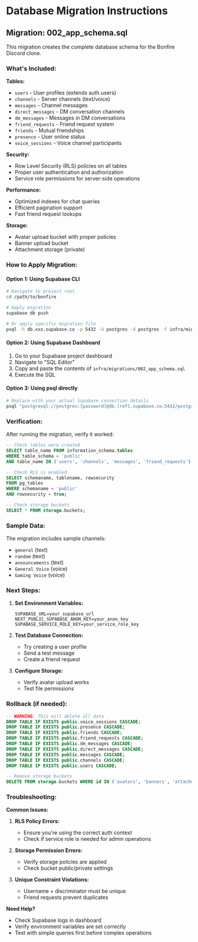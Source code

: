 # Database Migration Instructions

## Migration: 002_app_schema.sql

This migration creates the complete database schema for the Bonfire Discord clone.

### What's Included:

**Tables:**
- `users` - User profiles (extends auth.users)
- `channels` - Server channels (text/voice)
- `messages` - Channel messages
- `direct_messages` - DM conversation channels
- `dm_messages` - Messages in DM conversations
- `friend_requests` - Friend request system
- `friends` - Mutual friendships
- `presence` - User online status
- `voice_sessions` - Voice channel participants

**Security:**
- Row Level Security (RLS) policies on all tables
- Proper user authentication and authorization
- Service role permissions for server-side operations

**Performance:**
- Optimized indexes for chat queries
- Efficient pagination support
- Fast friend request lookups

**Storage:**
- Avatar upload bucket with proper policies
- Banner upload bucket
- Attachment storage (private)

### How to Apply Migration:

#### Option 1: Using Supabase CLI
```bash
# Navigate to project root
cd /path/to/bonfire

# Apply migration
supabase db push

# Or apply specific migration file
psql -h db.xxx.supabase.co -p 5432 -U postgres -d postgres -f infra/migrations/002_app_schema.sql
```

#### Option 2: Using Supabase Dashboard
1. Go to your Supabase project dashboard
2. Navigate to "SQL Editor"
3. Copy and paste the contents of `infra/migrations/002_app_schema.sql`
4. Execute the SQL

#### Option 3: Using psql directly
```bash
# Replace with your actual Supabase connection details
psql "postgresql://postgres:[password]@db.[ref].supabase.co:5432/postgres" -f infra/migrations/002_app_schema.sql
```

### Verification:

After running the migration, verify it worked:

```sql
-- Check tables were created
SELECT table_name FROM information_schema.tables 
WHERE table_schema = 'public' 
AND table_name IN ('users', 'channels', 'messages', 'friend_requests');

-- Check RLS is enabled
SELECT schemaname, tablename, rowsecurity 
FROM pg_tables 
WHERE schemaname = 'public' 
AND rowsecurity = true;

-- Check storage buckets
SELECT * FROM storage.buckets;
```

### Sample Data:

The migration includes sample channels:
- `general` (text)
- `random` (text) 
- `announcements` (text)
- `General Voice` (voice)
- `Gaming Voice` (voice)

### Next Steps:

1. **Set Environment Variables:**
   ```env
   SUPABASE_URL=your_supabase_url
   NEXT_PUBLIC_SUPABASE_ANON_KEY=your_anon_key
   SUPABASE_SERVICE_ROLE_KEY=your_service_role_key
   ```

2. **Test Database Connection:**
   - Try creating a user profile
   - Send a test message
   - Create a friend request

3. **Configure Storage:**
   - Verify avatar upload works
   - Test file permissions

### Rollback (if needed):

```sql
-- WARNING: This will delete all data
DROP TABLE IF EXISTS public.voice_sessions CASCADE;
DROP TABLE IF EXISTS public.presence CASCADE;
DROP TABLE IF EXISTS public.friends CASCADE;
DROP TABLE IF EXISTS public.friend_requests CASCADE;
DROP TABLE IF EXISTS public.dm_messages CASCADE;
DROP TABLE IF EXISTS public.direct_messages CASCADE;
DROP TABLE IF EXISTS public.messages CASCADE;
DROP TABLE IF EXISTS public.channels CASCADE;
DROP TABLE IF EXISTS public.users CASCADE;

-- Remove storage buckets
DELETE FROM storage.buckets WHERE id IN ('avatars', 'banners', 'attachments');
```

### Troubleshooting:

**Common Issues:**

1. **RLS Policy Errors:**
   - Ensure you're using the correct auth context
   - Check if service role is needed for admin operations

2. **Storage Permission Errors:**
   - Verify storage policies are applied
   - Check bucket public/private settings

3. **Unique Constraint Violations:**
   - Username + discriminator must be unique
   - Friend requests prevent duplicates

**Need Help?**
- Check Supabase logs in dashboard
- Verify environment variables are set correctly
- Test with simple queries first before complex operations
